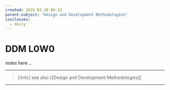 ```yaml
---
created: 2025-01-30 00:12
parent-subject: "Design and Development Methodologies"  
cssclasses:
  - daily
---
```


# DDM L0W0

notes here ...




























---
> [!info] see also [[Design and Development Methodologies]] 
---



	